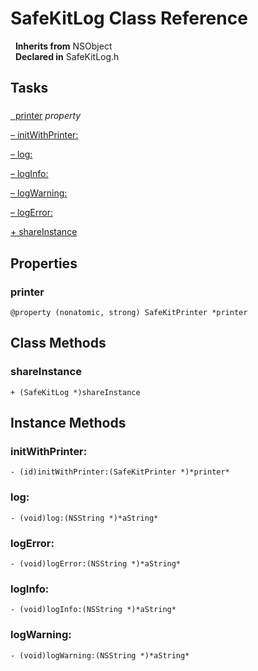 # SafeKitLog Class Reference

&nbsp;&nbsp;**Inherits from** NSObject  
&nbsp;&nbsp;**Declared in** SafeKitLog.h  

## Tasks

### 

[&nbsp;&nbsp;printer](#//api/name/printer) *property* 

[&ndash;&nbsp;initWithPrinter:](#//api/name/initWithPrinter:)  

[&ndash;&nbsp;log:](#//api/name/log:)  

[&ndash;&nbsp;logInfo:](#//api/name/logInfo:)  

[&ndash;&nbsp;logWarning:](#//api/name/logWarning:)  

[&ndash;&nbsp;logError:](#//api/name/logError:)  

[+&nbsp;shareInstance](#//api/name/shareInstance)  

## Properties

<a name="//api/name/printer" title="printer"></a>
### printer

`@property (nonatomic, strong) SafeKitPrinter *printer`

<a title="Class Methods" name="class_methods"></a>
## Class Methods

<a name="//api/name/shareInstance" title="shareInstance"></a>
### shareInstance

`+ (SafeKitLog *)shareInstance`

<a title="Instance Methods" name="instance_methods"></a>
## Instance Methods

<a name="//api/name/initWithPrinter:" title="initWithPrinter:"></a>
### initWithPrinter:

`- (id)initWithPrinter:(SafeKitPrinter *)*printer*`

<a name="//api/name/log:" title="log:"></a>
### log:

`- (void)log:(NSString *)*aString*`

<a name="//api/name/logError:" title="logError:"></a>
### logError:

`- (void)logError:(NSString *)*aString*`

<a name="//api/name/logInfo:" title="logInfo:"></a>
### logInfo:

`- (void)logInfo:(NSString *)*aString*`

<a name="//api/name/logWarning:" title="logWarning:"></a>
### logWarning:

`- (void)logWarning:(NSString *)*aString*`

